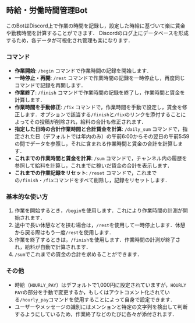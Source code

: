 ## 時給・労働時間管理Bot

このBotはDiscord上で作業の時間を記録し，設定した時給に基づいて楽に賃金や勤務時間を計算することができます．
Discordのログ上にデータベースを形成するため，各データが可視化され管理も楽になります．

### コマンド

- **作業開始**: `/begin` コマンドで作業時間の記録を開始します．
- **一時停止・再開**: `/rest` コマンドで作業時間の記録を一時停止し，再度同じコマンドで記録を再開します．
- **作業終了**: `/finish` コマンドで作業時間の記録を終了し，作業時間と賃金を計算します．
- **作業時間を手動修正**: `/fix` コマンドで，作業時間を手動で設定し，賃金を修正します．オプションで該当する`/finish`と`/fix`のリンクを添付することによってその投稿が削除され，給料の合計も修正されます．
- **指定した日時の合計作業時間と合計賃金を計算**: `/daily_sum` コマンドで，指定された日（デフォルトでは年内のみ）の午前6:00からその翌日の午前5:59の間でデータを参照し，それに含まれる作業時間と賃金の合計を計算します．
- **これまでの作業時間と賃金を計算**: `/sum` コマンドで，チャンネル内の履歴を参照して給料を計算し，これまでに稼いだ賃金の合計を表示します．
- **これまでの作業記録をリセット**: `/reset` コマンドで，これまでの`/finish`・`/fix`コマンドをすべて削除し，記録をリセットします．

### 基本的な使い方

1. 作業を開始するとき，`/begin`を使用します．これにより作業時間の計測が開始されます．
2. 途中で長い休憩などを挟む場合は，`/rest`を使用して一時停止します．休憩から戻る際はもう一度`/rest`を使用します．
3. 作業を終了するときは，`/finish`を使用します．作業時間の計測が終了され，給料が自動で計算されます．
4. `/sum`でこれまでの賃金の合計を求めることができます．

### その他
- 時給（`HOURLY_PAY`）はデフォルトで1,000円に設定されていますが，`HOURLY PAY`の部分を手動で変更するか，もしくはアウトコメント化されている`/hourly_pay`コマンドを使用することによって自身で設定できます．
- ユーザーやメッセージの識別にはメンションと特定の文字列を検出して判断するようにしているため，作業終了などのたびに各々が添付されます．
